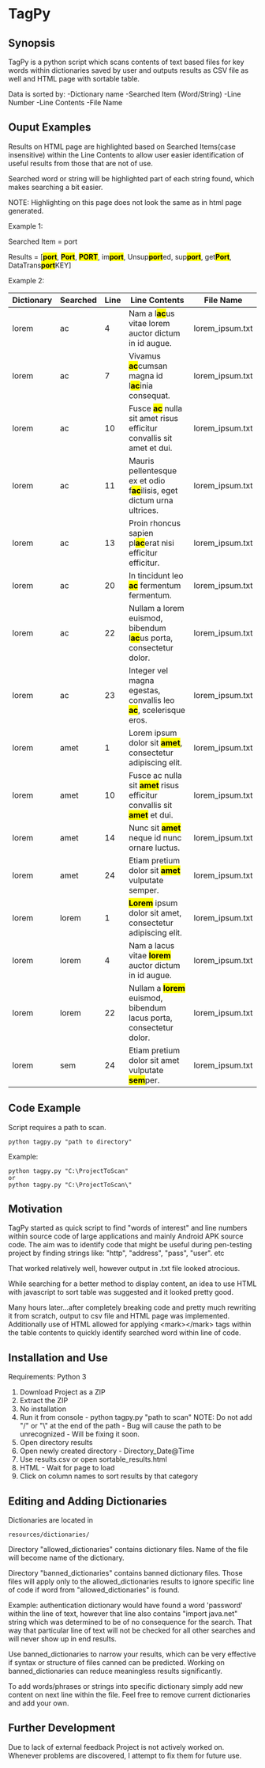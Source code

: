 # TagPy

## Synopsis
TagPy is a python script which scans contents of text based files for key words within dictionaries saved by user and outputs results as CSV file as well and HTML page with sortable table.

Data is sorted by:
    -Dictionary name
    -Searched Item (Word/String)
    -Line Number
    -Line Contents
    -File Name

## Ouput Examples
Results on HTML page are highlighted based on Searched Items(case insensitive) within the Line Contents to allow user easier identification of useful results from those that are not of use.

Searched word or string will be highlighted part of each string found, which makes searching a bit easier.

NOTE: Highlighting on this page does not look the same as in html page generated.

Example 1:

Searched Item = port

Results = [<b><mark>port</b></mark>, <b><mark>Port</b></mark>, <b><mark>PORT</b></mark>, im<b><mark>port</b></mark>, Unsup<b><mark>port</b></mark>ed, sup<b><mark>port</b></mark>, get<b><mark>Port</b></mark>, DataTrans<b><mark>port</b></mark>KEY]

Example 2:

<table class="sortable">
    <thead>
        <tr><th>Dictionary</th><th>Searched</th><th>Line</th><th>Line Contents</th><th>File Name</th></tr>
    </thead>
    <tbody>
        <tr><td>lorem</td><td>ac</td><td>4</td><td>Nam a l<b><mark>ac</mark></b>us vitae lorem auctor dictum in id augue.</td><td>lorem_ipsum.txt</td></tr>
        <tr><td>lorem</td><td>ac</td><td>7</td><td>Vivamus <b><mark>ac</mark></b>cumsan magna id l<b><mark>ac</mark></b>inia consequat.</td><td>lorem_ipsum.txt</td></tr>
        <tr><td>lorem</td><td>ac</td><td>10</td><td>Fusce <b><mark>ac</mark></b> nulla sit amet risus efficitur convallis sit amet et dui.</td><td>lorem_ipsum.txt</td></tr>
        <tr><td>lorem</td><td>ac</td><td>11</td><td>Mauris pellentesque ex et odio f<b><mark>ac</mark></b>ilisis, eget dictum urna ultrices.</td><td>lorem_ipsum.txt</td></tr>
        <tr><td>lorem</td><td>ac</td><td>13</td><td>Proin rhoncus sapien pl<b><mark>ac</mark></b>erat nisi efficitur efficitur.</td><td>lorem_ipsum.txt</td></tr>
        <tr><td>lorem</td><td>ac</td><td>20</td><td>In tincidunt leo <b><mark>ac</mark></b> fermentum fermentum.</td><td>lorem_ipsum.txt</td></tr>
        <tr><td>lorem</td><td>ac</td><td>22</td><td>Nullam a lorem euismod, bibendum l<b><mark>ac</mark></b>us porta, consectetur dolor.</td><td>lorem_ipsum.txt</td></tr>
        <tr><td>lorem</td><td>ac</td><td>23</td><td>Integer vel magna egestas, convallis leo <b><mark>ac</mark></b>, scelerisque eros.</td><td>lorem_ipsum.txt</td></tr>
        <tr><td>lorem</td><td>amet</td><td>1</td><td>Lorem ipsum dolor sit <b><mark>amet</mark></b>, consectetur adipiscing elit.</td><td>lorem_ipsum.txt</td></tr>
        <tr><td>lorem</td><td>amet</td><td>10</td><td>Fusce ac nulla sit <b><mark>amet</mark></b> risus efficitur convallis sit <b><mark>amet</mark></b> et dui.</td><td>lorem_ipsum.txt</td></tr>
        <tr><td>lorem</td><td>amet</td><td>14</td><td>Nunc sit <b><mark>amet</mark></b> neque id nunc ornare luctus.</td><td>lorem_ipsum.txt</td></tr>
        <tr><td>lorem</td><td>amet</td><td>24</td><td>Etiam pretium dolor sit <b><mark>amet</mark></b> vulputate semper.</td><td>lorem_ipsum.txt</td></tr>
        <tr><td>lorem</td><td>lorem</td><td>1</td><td><b><mark>Lorem</mark></b> ipsum dolor sit amet, consectetur adipiscing elit.</td><td>lorem_ipsum.txt</td></tr>
        <tr><td>lorem</td><td>lorem</td><td>4</td><td>Nam a lacus vitae <b><mark>lorem</mark></b> auctor dictum in id augue.</td><td>lorem_ipsum.txt</td></tr>
        <tr><td>lorem</td><td>lorem</td><td>22</td><td>Nullam a <b><mark>lorem</mark></b> euismod, bibendum lacus porta, consectetur dolor.</td><td>lorem_ipsum.txt</td></tr>
        <tr><td>lorem</td><td>sem</td><td>24</td><td>Etiam pretium dolor sit amet vulputate <b><mark>sem</mark></b>per.</td><td>lorem_ipsum.txt</td></tr>
    </tbody>
</table>

## Code Example
Script requires a path to scan.

    python tagpy.py "path to directory"

Example:

    python tagpy.py "C:\ProjectToScan"
    or
    python tagpy.py "C:\ProjectToScan\"


## Motivation

TagPy started as quick script to find "words of interest" and line numbers within source code of large applications and mainly Android APK source code.
The aim was to identify code that might be useful during pen-testing project by finding strings like: "http", "address", "pass", "user". etc

That worked relatively well, however output in .txt file looked atrocious.

While searching for a better method to display content, an idea to use HTML with javascript to sort table was suggested and it looked pretty good.

Many hours later...after completely breaking code and pretty much rewriting it from scratch, output to csv file and HTML page was implemented.
Additionally use of HTML allowed for applying &lt;mark&gt;&lt;/mark&gt; tags within the table contents to quickly identify searched word within line of code.


## Installation and Use

Requirements: Python 3


1. Download Project as a ZIP
2. Extract the ZIP
3. No installation
4. Run it from console - python tagpy.py "path to scan"
NOTE:   Do not add &quot;/&quot; or &quot;\\&quot; at the end of the path - Bug will cause the path to be unrecognized - Will be fixing it soon.
5. Open directory results
6. Open newly created directory - Directory_Date@Time
7. Use results.csv or open sortable_results.html
8. HTML - Wait for page to load
9. Click on column names to sort results by that category

## Editing and Adding Dictionaries

Dictionaries are located in

    resources/dictionaries/

Directory "allowed_dictionaries" contains dictionary files. Name of the file will become name of the dictionary.


Directory "banned_dictionaries" contains banned dictionary files. Those files will apply only to the allowed_dictionaries results
to ignore specific line of code if word from "allowed_dictionaries" is found.


Example:
authentication dictionary would have found a word 'password' within the line of text, however that line also contains
"import java.net" string which was determined to be of no consequence for the search.
That way that particular line of text will not be checked for all other searches and will never show up in end results.

Use banned_dictionaries to narrow your results, which can be very effective if syntax or structure of files canned can be
predicted. Working on banned_dictionaries can reduce meaningless results significantly.

To add words/phrases or strings into specific dictionary simply add new content on next line within the file.
Feel free to remove current dictionaries and add your own.

## Further Development
Due to lack of external feedback Project is not actively worked on.
Whenever problems are discovered, I attempt to fix them for future use.

